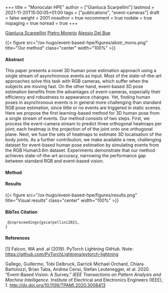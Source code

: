 +++
title = "Monocular HPE"
author = ["Gianluca Scarpellini"]
lastmod = 2021-11-20T15:00:05+01:00
tags = ["publications", "event-cameras"]
draft = false
weight = 2001
noauthor = true
nocomment = true
nodate = true
nopaging = true
noread = true
+++

[Gianluca Scarpellini](https://scarpellini.dev/) [Pietro Morerio](https://scholar.google.com/citations?user=lPV9rbkAAAAJ&hl=it&oi=ao) [Alessio Del Bue](https://scholar.google.com/citations?user=LUzvbGIAAAAJ&hl=it&oi=ao)

{{< figure src="/ox-hugo/event-based-hpe/figures/abstr_mono.png" title="Our method" class="center" width="100%" >}}


#### Abstract
This paper presents a novel 3D human pose estimation approach using a single
stream of asynchronous events as input. Most of the state-of-the-art approaches
solve this task with RGB cameras, which suffer when the subjects are moving
fast. On the other hand, event-based 3D pose estimation benefits from the
advantages of event-cameras, especially their efficiency and robustness to
appearance changes. Yet, finding human poses in asynchronous events is in
general more challenging than standard RGB pose estimation, since little or no
events are triggered in static scenes. Here we propose the first learning-based
method for 3D human pose from a single stream of events. Our method consists of
two steps. First, we process the event-camera stream to predict three orthogonal
heatmaps per joint; each heatmap is the projection of of the joint onto one
orthogonal plane. Next, we fuse the sets of heatmaps to estimate 3D localisation
of the body joints. As a further contribution, we make available a new,
challenging dataset for event-based human pose estimation by simulating events
from the RGB Human3.6m dataset. Experiments demonstrate that our method
achieves state-of-the-art accuracy, narrowing the performance gap between
standard RGB and event-based vision.

#### Method

#### Results
{{< figure src="/ox-hugo/event-based-hpe/figures/results.png" title="Visual results" class="center" width="100%" >}}

#### BibTex Citation
```
 @inproceedings{gscarpellini2021,
}
```

#### References
<a id="1">[1]</a> Falcon, WA and .al (2019). PyTorch Lightning GitHub. Note:
https://github.com/PyTorchLightning/pytorch-lightning

<a id="2"></a>Gallego, Guillermo, Tobi Delbruck, Garrick Michael Orchard, Chiara Bartolozzi, Brian Taba, Andrea Censi, Stefan Leutenegger, et al. 2020. “Event-Based Vision: A Survey.” _IEEE Transactions on Pattern Analysis and Machine Intelligence_. Institute of Electrical and Electronics Engineers (IEEE), 1. <http://dx.doi.org/10.1109/TPAMI.2020.3008413>

